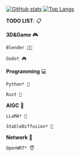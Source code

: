 [![GitHub stats](https://github-readme-stats.vercel.app/api?username=NineMeowICT&count_private=true&show_icons=true&theme=dark&include_all_commits=true&hide_border=true&hide=prs&bg_color=31313A)](https://github.com/NineMeowICT/ninemeow)
[![Top Langs](https://github-readme-stats.vercel.app/api/top-langs/?username=NineMeowICT&hide=JavaScript,HTML,CSS,ipynb&layout=compact&theme=dark&hide_border=true&bg_color=31313A&langs_count=8)](https://github.com/NineMeowICT/ninemeow)

**TODO LIST**: 📋

**3D&Game** 🎮

    Blender 🧑‍🔧

    Godot 🎮

**Programming** 💻

    Python* 🐍

    Rust 🦀

**AIGC** 🤖

    LLaMA* 🦙
    
    StableDiffusion* 🤗

**Network** 🛜

    OpenWRT* 😇

